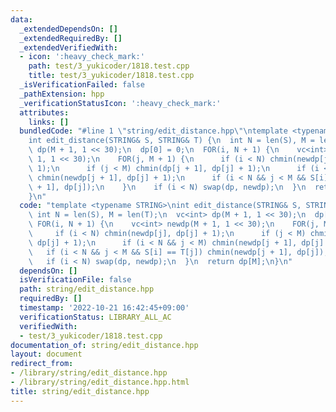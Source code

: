 ```yaml
---
data:
  _extendedDependsOn: []
  _extendedRequiredBy: []
  _extendedVerifiedWith:
  - icon: ':heavy_check_mark:'
    path: test/3_yukicoder/1818.test.cpp
    title: test/3_yukicoder/1818.test.cpp
  _isVerificationFailed: false
  _pathExtension: hpp
  _verificationStatusIcon: ':heavy_check_mark:'
  attributes:
    links: []
  bundledCode: "#line 1 \"string/edit_distance.hpp\"\ntemplate <typename STRING>\n\
    int edit_distance(STRING& S, STRING& T) {\n  int N = len(S), M = len(T);\n  vc<int>\
    \ dp(M + 1, 1 << 30);\n  dp[0] = 0;\n  FOR(i, N + 1) {\n    vc<int> newdp(M +\
    \ 1, 1 << 30);\n    FOR(j, M + 1) {\n      if (i < N) chmin(newdp[j], dp[j] +\
    \ 1);\n      if (j < M) chmin(dp[j + 1], dp[j] + 1);\n      if (i < N && j < M)\
    \ chmin(newdp[j + 1], dp[j] + 1);\n      if (i < N && j < M && S[i] == T[j]) chmin(newdp[j\
    \ + 1], dp[j]);\n    }\n    if (i < N) swap(dp, newdp);\n  }\n  return dp[M];\n\
    }\n"
  code: "template <typename STRING>\nint edit_distance(STRING& S, STRING& T) {\n \
    \ int N = len(S), M = len(T);\n  vc<int> dp(M + 1, 1 << 30);\n  dp[0] = 0;\n \
    \ FOR(i, N + 1) {\n    vc<int> newdp(M + 1, 1 << 30);\n    FOR(j, M + 1) {\n \
    \     if (i < N) chmin(newdp[j], dp[j] + 1);\n      if (j < M) chmin(dp[j + 1],\
    \ dp[j] + 1);\n      if (i < N && j < M) chmin(newdp[j + 1], dp[j] + 1);\n   \
    \   if (i < N && j < M && S[i] == T[j]) chmin(newdp[j + 1], dp[j]);\n    }\n \
    \   if (i < N) swap(dp, newdp);\n  }\n  return dp[M];\n}\n"
  dependsOn: []
  isVerificationFile: false
  path: string/edit_distance.hpp
  requiredBy: []
  timestamp: '2022-10-21 16:42:45+09:00'
  verificationStatus: LIBRARY_ALL_AC
  verifiedWith:
  - test/3_yukicoder/1818.test.cpp
documentation_of: string/edit_distance.hpp
layout: document
redirect_from:
- /library/string/edit_distance.hpp
- /library/string/edit_distance.hpp.html
title: string/edit_distance.hpp
---
```

